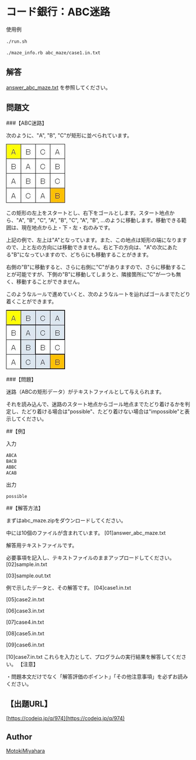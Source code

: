 コード銀行：ABC迷路
====

使用例

`./run.sh`

`./maze_info.rb abc_maze/case1.in.txt`


## 解答
[answer_abc_maze.txt](answer_abc_maze.txt) を参照してください。


## 問題文
###【ABC迷路】

次のように、"A", "B", "C"が矩形に並べられています。

![maze01.jpg](images/maze01.jpg)

この矩形の左上をスタートとし、右下をゴールとします。スタート地点から、"A", "B", "C", "A", "B", "C", "A", "B", …のように移動します。移動できる範囲は、現在地点から上・下・左・右のみです。

上記の例で、左上は"A"となっています。また、この地点は矩形の端になりますので、上と左の方向には移動できません。右と下の方向は、"A"の次にあたる"B"になっていますので、どちらにも移動することがきます。


右側の"B"に移動すると、さらに右側に"C"がありますので、さらに移動することが可能ですが、下側の"B"に移動してしまうと、隣接箇所に"C"が一つも無く、移動することができません。

このようなルールで進めていくと、次のようなルートを辿ればゴールまでたどり着くことができます。

![maze02.jpg](images/maze02.jpg)

###【問題】

迷路（ABCの矩形データ）がテキストファイルとして与えられます。


それを読み込んで、迷路のスタート地点からゴール地点までたどり着けるかを判定し、たどり着ける場合は"possible"、たどり着けない場合は"impossible"と表示してください。

##【例】

入力

    ABCA
    BACB
    ABBC
    ACAB
出力

    possible

##【解答方法】

まずはabc_maze.zipをダウンロードしてください。

中には10個のファイルが含まれています。
[01]answer_abc_maze.txt

解答用テキストファイルです。

必要事項を記入し、テキストファイルのままアップロードしてください。
[02]sample.in.txt

[03]sample.out.txt

例で示したデータと、その解答です。
[04]case1.in.txt

[05]case2.in.txt

[06]case3.in.txt

[07]case4.in.txt

[08]case5.in.txt

[09]case6.in.txt

[10]case7.in.txt
これらを入力として、プログラムの実行結果を解答してください。
【注意】

・問題本文だけでなく「解答評価のポイント」「その他注意事項」を必ずお読みください。



## 【出題URL】
[https://codeiq.jp/q/974](https://codeiq.jp/q/974)

## Author
[MotokiMiyahara](https://github.com/MotokiMiyahara/)


